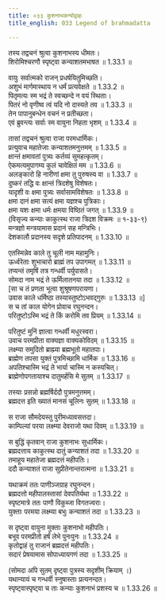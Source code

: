 ```yaml
---
title: ०३३ कुशनाभकन्योद्वाहः
title_english: 033 Legend of brahmadatta

---
```

<div class="audioEmbed"  caption="श्रीराम-हरिसीताराममूर्ति-घनपाठिभ्यां वचनम्" src="https://archive.org/download/Ramayana-recitation-Sriram-harisItArAmamUrti-Ghanapaati-v2/Kanda_1/Kanda_1_BK-033-Kushanabha_Kanyodvahaha.mp3"></div>

तस्य तद्वचनं श्रुत्वा कुशनाभस्य धीमतः।  
शिरोमिश्चरणौ स्पृष्ट्वा कन्याशतमभाषत ॥ 1.33.1 ॥   

वायुः सर्वात्मको राजन् प्रधर्षयितुमिच्छति।  
अशुभं मार्गमास्थाय न धर्मं प्रत्यवेक्षते ॥ 1.33.2 ॥   
पितृमत्यः स्म भद्रं ते स्वच्छन्दे न वयं स्थिताः।  
पितरं नो वृणीष्व त्वं यदि नो दास्यते तव ॥ 1.33.3 ॥   
तेन पापानुबन्धेन वचनं न प्रतीच्छता।  
एवं ब्रुवन्त्यः सर्वाः स्म वायुना निहता भृशम् ॥ 1.33.4 ॥   

तासां तद्वचनं श्रुत्वा राजा परमधार्मिकः।  
प्रत्युवाच महातेजाः कन्याशतमनुत्तमम् ॥ 1.33.5 ॥   
क्षान्तं क्षमावतां पुत्र्यः कर्तव्यं सुमहत्कृतम्।  
ऐकमत्यमुपागम्य कुलं चावेक्षितं मम ॥ 1.33.6 ॥   
अलङ्कारो हि नारीणां क्षमा तु पुरुषस्य वा ॥ 1.33.7 ॥   
दुष्करं तद्धि वः क्षान्तं त्रिदशेषु विशेषतः।  
यादृशी वः क्षमा पुत्र्यः सर्वासामविशेषतः ॥ 1.33.8 ॥   
क्षमा दानं क्षमा सत्यं क्षमा यज्ञश्च पुत्रिकाः।  
क्षमा यशः क्षमा धर्मः क्षमया विष्ठितं जगत् ॥ 1.33.9 ॥   
(विसृज्य कन्याः काकुत्स्थ राजा त्रिदश विक्रमः ॥ १-३३-९)  
मन्त्रज्ञो मन्त्रयामास प्रदानं सह मन्त्रिभिः।  
देशकालौ प्रदानस्य सदृशे प्रतिपादनम् ॥ 1.33.10 ॥   

एतस्मिन्नेव काले तु चूली नाम महामुनिः।  
ऊर्ध्वरेताः शुभाचारो ब्राह्मं तप उपागमत् ॥ 1.33.11 ॥   
तप्यन्तं तमृषिं तत्र गन्धर्वी पर्युपासते।  
सोमदा नाम भद्रं ते ऊर्मिलातनया तदा ॥ 1.33.12 ॥   
[सा च तं प्रणता भूत्वा शुश्रूषणपरायणा।  
उवास काले धर्मिष्ठा तस्यास्तुष्टोऽभवद्गुरुः ॥ 1.33.13 ॥]   
स च तां काल योगेन प्रोवाच रघुनन्दन।  
परितुष्टोऽस्मि भद्रं ते किं करोमि तव प्रियम् ॥ 1.33.14 ॥   

परितुष्टं मुनिं ज्ञात्वा गन्धर्वी मधुरस्वरा।  
उवाच परमप्रीता वाक्यज्ञा वाक्यकोविदम् ॥ 1.33.15 ॥   
लक्ष्म्या समुदितो ब्राह्म्या ब्रह्मभूतो महातपाः।  
ब्राह्मेण तपसा युक्तं पुत्रमिच्छामि धार्मिक ॥ 1.33.16 ॥   
अपतिश्चास्मि भद्रं ते भार्या चास्मि न कस्यचित्।  
ब्राह्मेणोपगतायाश्च दातुमर्हसि मे सुतम् ॥ 1.33.17 ॥   

तस्याः प्रसन्नो ब्रह्मर्षिर्ददौ पुत्रमनुत्तमम्।  
ब्रह्मदत्त इति ख्यातं मानसं चूलिनः सुतम् ॥ 1.33.18 ॥   

स राजा सौमदेयस्तु पुरीमध्यावसत्तदा।  
काम्पिल्यां परया लक्ष्म्या देवराजो यथा दिवम् ॥ 1.33.19 ॥   

स बुद्धिं कृतवान् राजा कुशनाभः सुधार्मिकः।  
ब्रह्मदत्ताय काकुत्स्थ दातुं कन्याशतं तदा ॥ 1.33.20 ॥   
तमाहूय महातेजा ब्रह्मदत्तं महीपतिः।  
ददौ कन्याशतं राजा सुप्रीतेनान्तरात्मना ॥ 1.33.21 ॥   

यथाक्रमं ततः पाणीञ्जग्राह रघुनन्दन।  
ब्रह्मदत्तो महीपालस्तासां देवपतिर्यथा ॥ 1.33.22 ॥   
स्पृष्टमात्रे ततः पाणौ विकुब्जा विगतज्वराः।  
युक्ताः परमया लक्ष्म्या बभुः कन्याशतं तदा ॥ 1.33.23 ॥   

स दृष्ट्वा वायुना मुक्ताः कुशनाभो महीपतिः।  
बभूव परमप्रीतो हर्षं लेभे पुनःपुनः ॥ 1.33.24 ॥   
कृतोद्वाहं तु राजानं ब्रह्मदत्तं महीपतिः।  
सदारं प्रेषयामास सोपाध्यायगणं तदा ॥ 1.33.25 ॥   

(सोमदा अपि सुतम् दृष्ट्वा पुत्रस्य सदृशीम् क्रियाम् ।)  
यथान्यायं च गन्धर्वी स्नुषास्ताः प्रत्यनन्दत।  
स्पृष्ट्वास्पृष्ट्वा च ताः कन्याः कुशनाभं प्रशस्य च ॥ 1.33.26 ॥   